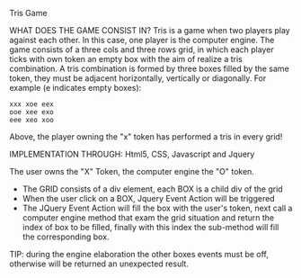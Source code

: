 Tris Game

WHAT DOES THE GAME CONSIST IN?
Tris is a game when two players play against each other. In this case, one player is the computer engine.
The game consists of a three cols and three rows grid, in which each player ticks with own token an empty box with the aim of realize a tris combination.
A tris combination is formed by three boxes filled by the same token, they must be adjacent horizontally, vertically or diagonally.
For example (e indicates empty boxes):

	xxx	xoe	eex
	ooe	xee	exo
	eee	xeo	xoo

Above, the player owning the "x" token has performed a tris in every grid!

IMPLEMENTATION THROUGH: Html5, CSS, Javascript and Jquery

The user owns the "X" Token, the computer engine the "O" token.

- The GRID consists of a div element, each BOX is a child div of the grid
- When the user click on a BOX, Jquery Event Action will be triggered
- The JQuery Event Action will fill the box with the user's token, next call a computer engine method that exam the grid situation and return the index of box to be filled, finally with this index the sub-method will fill the corresponding box.

TIP: during the engine elaboration the other boxes events must be off, otherwise will be returned an unexpected result.
